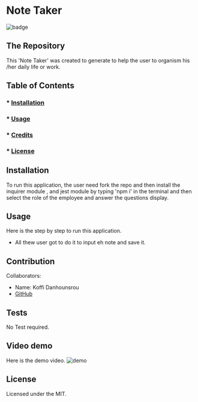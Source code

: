
  # Note Taker
  ![badge](https://img.shields.io/badge/License-MIT-brightgreen)
 ## The Repository
 This 'Note Taker' was created to generate to help the user to organism his /her daily life or work. 

   ## Table of Contents
   ### * [Installation](#installation)
   ### * [Usage](#usage)
   ### * [Credits](#credits)
   ### * [License](#license)
 
 ## Installation
 To run this application, the user need fork the repo and then install the inquirer module , and jest module by typing 'npm i' in the terminal and then select the role of the employee and answer the questions display.
 ## Usage
 Here is the step by step to run this application.

 * All thew user got to do it to input eh note and save it.
 
 

 ## Contribution
 Collaborators: 
 * Name: Koffi Danhounsrou
 * [GitHub](https://github.com/Koffidanh)

 ## Tests
  No Test required. 
## Video demo
Here is the demo video.
![demo](https://github.com/Koffidanh/note-taker/blob/main/assets/images/demo.gif)
 ## License
 Licensed under the MIT.
  
